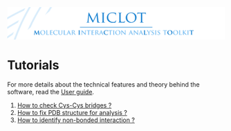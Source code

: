 <img src="../__banner.png" alt="banner" class="center">

# Tutorials

For more details about the technical features and theory behind the software, read the [User guide](../User_Guide/Manual.md).

1. [How to check Cys-Cys bridges ?](__check_cys_bridges.md)
2. [How to fix PDB structure for analysis ?](__fix_structure.md)
3. [How to identify non-bonded interaction ?](__example_identify_NB_interaction.md)
